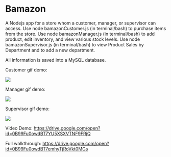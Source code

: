 # Bamazon
A Nodejs app for a store whom a customer, manager, or supervisor can access.
Use node bamazonCustomer.js (in terminal/bash) to purchase items from the store.
Use node bamazonManager.js (in terminal/bash) to add product, edit inventory, and view various stock levels.
Use node bamazonSupervisor.js (in terminal/bash) to view Product Sales by Department and to add a new department.

All information is saved into a MySQL database.

Customer gif demo:

![](demos/customer_demo.gif)

Manager gif demo:

![](demos/manager_demo.gif)

Supervisor gif demo:

![](demos/supervisor_demo.gif)

Video Demo:
https://drive.google.com/open?id=0B99Fu0owdBT7YU5XSXVTNF9FRjQ

Full walkthrough:
https://drive.google.com/open?id=0B99Fu0owdBT7emhyTjRoVkt0MGs
